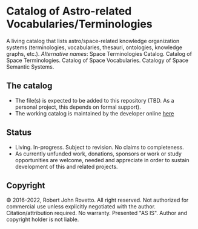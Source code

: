 # Catalog of Astro-related Vocabularies/Terminologies
A living catalog that lists astro/space-related knowledge organization systems (terminologies, vocabularies, thesauri, ontologies, knowledge graphs, etc.).
_Alternative names_: Space Terminologies Catalog. Catalog of Space Terminologies. Catalog of Space Vocabularies. Catalogy of Space Semantic Systems.
## The catalog
- The file(s) is expected to be added to this repository (TBD. As a personal project, this depends on formal support).
- The working catalog is maintained by the developer online [here](https://docs.google.com/spreadsheets/d/16XifdG0dy_8AxHJWdg969xSkNgcchRrk/edit?usp=sharing&ouid=112380258804517309117&rtpof=true&sd=true)

## Status
- Living. In-progress. Subject to revision. No claims to completeness.
- As currently unfunded work, donations, sponsors or work or study opportunities are welcome, needed and appreciate in order to sustain development of this and related projects.

## Copyright
© 2016-2022, Robert John Rovetto. All right reserved.
Not authorized for commercial use unless explicitly negotiated with the author. Citation/attribution required. 
No warranty. Presented "AS IS". Author and copyright holder is not liable.
